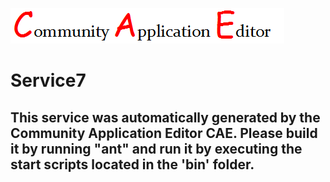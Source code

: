 ![CAE](https://github.com/PhilCAEOrg2/microservice-71/blob/master/img/logo.png)  

Service7
===================


This service was automatically generated by the Community Application Editor CAE. Please build it by running "ant" and run it by executing the start scripts located in the 'bin' folder.
---------------
